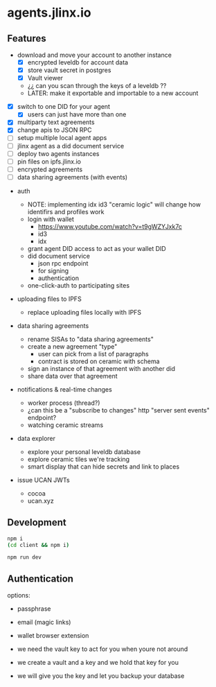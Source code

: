 # agents.jlinx.io

## Features

- download and move your account to another instance
  - [x] encrypted leveldb for account data
  - [x] store vault secret in postgres
  - [x] Vault viewer
  - ¿¿ can you scan through the keys of a leveldb ??
  - LATER: make it exportable and importable to a new account

- [x] switch to one DID for your agent
  - [x] users can just have more than one

- [x] multiparty text agreements
- [x] change apis to JSON RPC
- [ ] setup multiple local agent apps
- [ ] jlinx agent as a did document service
- [ ] deploy two agents instances
- [ ] pin files on ipfs.jlinx.io
- [ ] encrypted agreements 
- [ ] data sharing agreements (with events)

- auth
  - NOTE: implementing idx id3 "ceramic logic" will change how identifirs and profiles work
  - login with wallet
    - https://www.youtube.com/watch?v=t9gWZYJxk7c
    - id3
    - idx
  - grant agent DID access to act as your wallet DID
  - did document service
    - json rpc endpoint
    - for signing
    - authentication
  - one-click-auth to participating sites

- uploading files to IPFS
  - replace uploading files locally with IPFS

- data sharing agreements
  - rename SISAs to "data sharing agreements"
  - create a new agreement "type"
    - user can pick from a list of paragraphs
    - contract is stored on ceramic with schema
  - sign an instance of that agreement with another did
  - share data over that agreement

- notifications & real-time changes
  - worker process (thread?)
  - ¿can this be a "subscribe to changes" http "server sent events" endpoint?
  - watching ceramic streams

- data explorer
  - explore your personal leveldb database
  - explore ceramic tiles we're tracking
  - smart display that can hide secrets and link to places

- issue UCAN JWTs
  - cocoa
  - ucan.xyz


## Development

```bash
npm i
(cd client && npm i)
```


```
npm run dev
```


## Authentication

options: 
- passphrase
- email (magic links)
- wallet browser extension

- we need the vault key to act for you when youre not around
- we create a vault and a key and we hold that key for you
- we will give you the key and let you backup your database
